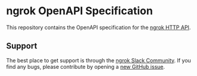 <!-- Code generated for API Clients. DO NOT EDIT. -->

# ngrok OpenAPI Specification

This repository contains the OpenAPI specification for the
[ngrok HTTP API](https://ngrok.com/docs/api/).

## Support

The best place to get support is through the
[ngrok Slack Community](https://ngrok.com/slack). If you find any bugs, please
contribute by opening a
[new GitHub issue](https://github.com/ngrok/ngrok-openapi/issues/new).
